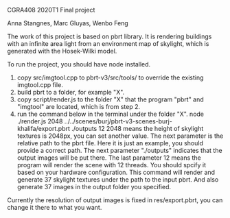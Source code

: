 CGRA408 2020T1 Final project

Anna Stangnes, Marc Gluyas, Wenbo Feng 

The work of this project is based on pbrt library. It is rendering buildings with an infinite area light from an environment map of skylight, which is generated with the Hosek-Wilki model.

To run the project, you should have node installed.
1. copy src/imgtool.cpp to pbrt-v3/src/tools/ to override the existing imgtool.cpp file.
2. build pbrt to a folder, for example "X".
3. copy script/render.js to the folder "X" that the program "pbrt" and "imgtool" are located, which is from step 2.
4. run the command below in the terminal under the folder "X". 
node ./render.js 2048 ../../scenes/burj/pbrt-v3-scenes-burj-khalifa/export.pbrt ./outputs 12
2048 means the height of skylight textures is 2048px, you can set another value.
The next parameter is the relative path to the pbrt file. Here it is just an example, you should provide a correct path.
The next parameter "./outputs" indicates that the output images will be put there.
The last parameter 12 means the program will render the scene with 12 threads. You should spcify it based on your hardware configuration.
This command will render and generate 37 skylight textures under the path to the input pbrt. And also generate 37 images in the output folder you specified.

Currently the resolution of output images is fixed in res/export.pbrt, you can change it there to what you want.



